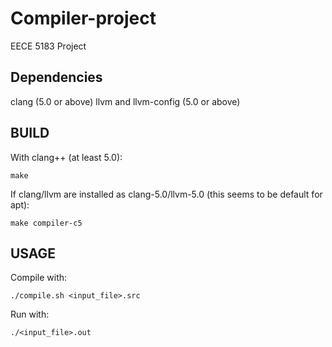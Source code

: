 # Compiler-project

EECE 5183 Project

## Dependencies

clang (5.0 or above)
llvm and llvm-config (5.0 or above)

## BUILD

With clang++ (at least 5.0):

    make


If clang/llvm are installed as clang-5.0/llvm-5.0 
    (this seems to be default for apt):

    make compiler-c5

## USAGE

Compile with:

    ./compile.sh <input_file>.src

Run with:

    ./<input_file>.out
